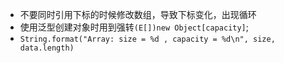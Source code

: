 - 不要同时引用下标的时候修改数组，导致下标变化，出现循环
- 使用泛型创建对象时用到强转`(E[])new Object[capacity]`;
- `String.format("Array: size = %d , capacity = %d\n", size, data.length)`